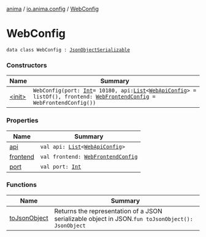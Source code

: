 [anima](../../index.md) / [io.anima.config](../index.md) / [WebConfig](./index.md)

# WebConfig

`data class WebConfig : `[`JsonObjectSerializable`](../../io.anima/-json-object-serializable/index.md)

### Constructors

| Name | Summary |
|---|---|
| [&lt;init&gt;](-init-.md) | `WebConfig(port: `[`Int`](https://kotlinlang.org/api/latest/jvm/stdlib/kotlin/-int/index.html)` = 10180, api: `[`List`](https://kotlinlang.org/api/latest/jvm/stdlib/kotlin.collections/-list/index.html)`<`[`WebApiConfig`](../-web-api-config/index.md)`> = listOf(), frontend: `[`WebFrontendConfig`](../-web-frontend-config/index.md)` = WebFrontendConfig())` |

### Properties

| Name | Summary |
|---|---|
| [api](api.md) | `val api: `[`List`](https://kotlinlang.org/api/latest/jvm/stdlib/kotlin.collections/-list/index.html)`<`[`WebApiConfig`](../-web-api-config/index.md)`>` |
| [frontend](frontend.md) | `val frontend: `[`WebFrontendConfig`](../-web-frontend-config/index.md) |
| [port](port.md) | `val port: `[`Int`](https://kotlinlang.org/api/latest/jvm/stdlib/kotlin/-int/index.html) |

### Functions

| Name | Summary |
|---|---|
| [toJsonObject](to-json-object.md) | Returns the representation of a JSON serializable object in JSON.`fun toJsonObject(): JsonObject` |
